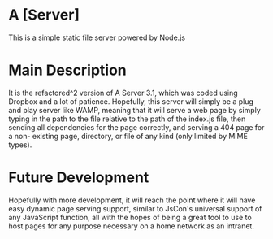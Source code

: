 # A [Server]
This is a simple static file server powered by Node.js

# Main Description
It is the refactored^2 version of A Server 3.1, which was coded using Dropbox
and a lot of patience. Hopefully, this server will simply be a plug and play
server like WAMP, meaning that it will serve a web page by simply typing in
the path to the file relative to the path of the index.js file, then sending
all dependencies for the page correctly, and serving a 404 page for a non-
existing page, directory, or file of any kind (only limited by MIME types). 

# Future Development
Hopefully with more development, it will reach the point where it will have
easy dynamic page serving support, similar to JsCon's universal support of any
JavaScript function, all with the hopes of being a great tool to use to host
pages for any purpose necessary on a home network as an intranet.
